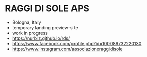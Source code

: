 # RAGGI DI SOLE APS 
- Bologna, Italy
- temporary landing preview-site
- work in progress
- https://nurbiz.github.io/rds/
- https://www.facebook.com/profile.php?id=100089732220130
- https://www.instagram.com/associazioneraggidisole
